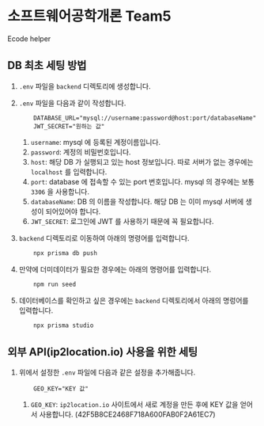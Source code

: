 # 소프트웨어공학개론 Team5
Ecode helper

## DB 최초 세팅 방법

1. `.env` 파일을 `backend` 디렉토리에 생성합니다.
2. `.env` 파일을 다음과 같이 작성합니다.
    ```
        DATABASE_URL="mysql://username:password@host:port/databaseName"
        JWT_SECRET="원하는 값"
    ```
    1. `username`: mysql 에 등록된 계정이름입니다.
    2. `password`: 계정의 비밀번호입니다.
    3. `host`: 해당 DB 가 실행되고 있는 host 정보입니다. 따로 서버가 없는 경우에는 `localhost` 를 입력합니다.
    4. `port`: database 에 접속할 수 있는 port 번호입니다. mysql 의 경우에는 보통 `3306` 을 사용합니다.
    5. `databaseName`: DB 의 이름을 작성합니다. 해당 DB 는 이미 mysql 서버에 생성이 되어있어야 합니다. 
    6. `JWT_SECRET`: 로그인에 JWT 를 사용하기 때문에 꼭 필요합니다. 

3. `backend` 디렉토리로 이동하여 아래의 명령어를 입력합니다.
    ```bash
        npx prisma db push
    ```

4. 만약에 더미데이터가 필요한 경우에는 아래의 명령어를 입력합니다.
    ```bash
        npm run seed
    ```

5. 데이터베이스를 확인하고 싶은 경우에는 `backend` 디렉토리에서 아래의 명렁어를 입력합니다.
    ```bash
        npx prisma studio
    ```

## 외부 API(ip2location.io) 사용을 위한 세팅

1. 위에서 설정한 `.env` 파일에 다음과 같은 설정을 추가해줍니다. 
    ```
        GEO_KEY="KEY 값"
    ```
    1. `GEO_KEY`: `ip2location.io` 사이트에서 새로 계정을 만든 후에 KEY 값을 얻어서 사용합니다. (42F5B8CE2468F718A600FAB0F2A61EC7)